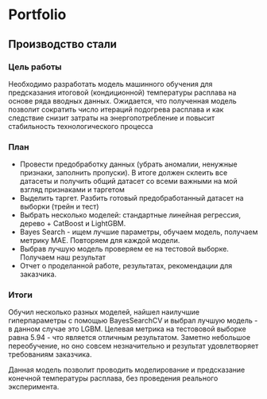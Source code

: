 # Portfolio

## Производство стали

### Цель работы
Необходимо разработать модель машинного обучения для предсказания итоговой (кондиционной) температуры расплава на основе ряда вводных данных.
Ожидается, что полученная модель позволит сократить число итераций подогрева расплава и как следствие снизит затраты на энергопотребление и повысит стабильность технологического процесса

### План
-  Провести предобработку данных (убрать аномалии, ненужные признаки, заполнить пропуски). В итоге должен склеить все датасеты и получить общий датасет со всеми важными на мой взгляд признаками и таргетом
-  Выделить таргет. Разбить готовый предобработанный датасет на выборки (трейн и тест)
-  Выбрать несколько моделей: стандартные линейная регрессия, дерево + CatBoost и LightGBM.
-  Bayes Search - ищем лучшие параметры, обучаем модель, получаем метрику MAE. Повторяем для каждой модели.
-  Выбрав лучшую модель проверяем ее на тестовой выборке. Получаем наш результат
-  Отчет о проделанной работе, результатах, рекомендации для заказчика.


### Итоги
Обучил несколько разных моделей, найшел наилучшие гиперпараметры с помощью BayesSearchCV и выбрал лучшую модель - в данном случае это LGBM.
Целевая метрика на тестововой выборке равна 5.94 - что является отличным результатом. Заметно небольшое переобучение, но оно совсем незначительно и результат удовлетворяет требованиям заказчика.

Данная модель позволит проводить моделирование и предсказание конечной температуры расплава, без проведения реального эксперимента.

